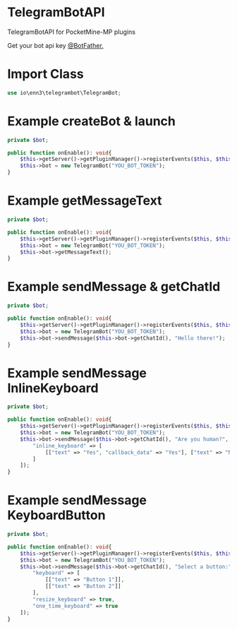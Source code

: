 # TelegramBotAPI
TelegramBotAPI for PocketMine-MP plugins

Get your bot api key [@BotFather.](https://t.me/BotFather)

# Import Class
```php
use io\enn3\telegrambot\TelegramBot;
```

# Example createBot & launch
```php
private $bot;

public function onEnable(): void{
    $this->getServer()->getPluginManager()->registerEvents($this, $this);
    $this->bot = new TelegramBot("YOU_BOT_TOKEN");
}
```

# Example getMessageText
```php
private $bot;

public function onEnable(): void{
    $this->getServer()->getPluginManager()->registerEvents($this, $this);
    $this->bot = new TelegramBot("YOU_BOT_TOKEN");
    $this->bot->getMessageText();
}
```

# Example sendMessage & getChatId
```php
private $bot;

public function onEnable(): void{
    $this->getServer()->getPluginManager()->registerEvents($this, $this);
    $this->bot = new TelegramBot("YOU_BOT_TOKEN");
    $this->bot->sendMessage($this->bot->getChatId(), "Hello there!");
}
```

# Example sendMessage InlineKeyboard
```php
private $bot;

public function onEnable(): void{
    $this->getServer()->getPluginManager()->registerEvents($this, $this);
    $this->bot = new TelegramBot("YOU_BOT_TOKEN");
    $this->bot->sendMessage($this->bot->getChatId(), "Are you human?", "markdown", [
        "inline_keyboard" => [
            [["text" => "Yes", "callback_data" => "Yes"], ["text" => "No", "callback_data" => "No"]]
        ]
    ]);
}
```

# Example sendMessage KeyboardButton
```php
private $bot;

public function onEnable(): void{
    $this->getServer()->getPluginManager()->registerEvents($this, $this);
    $this->bot = new TelegramBot("YOU_BOT_TOKEN");
    $this->bot->sendMessage($this->bot->getChatId(), "Select a button:", "markdown", [
        "keyboard" => [
            [["text" => "Button 1"]],
            [["text" => "Button 2"]]
        ],
        "resize_keyboard" => true,
        "one_time_keyboard" => true
    ]);
}
```
